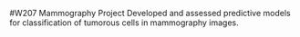 #W207 Mammography Project
Developed and assessed predictive models for classification of tumorous cells in mammography images.
